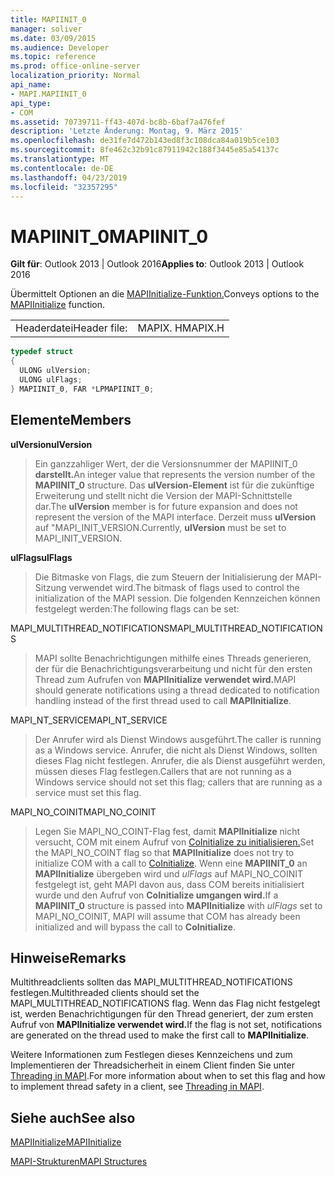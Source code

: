 ```yaml
---
title: MAPIINIT_0
manager: soliver
ms.date: 03/09/2015
ms.audience: Developer
ms.topic: reference
ms.prod: office-online-server
localization_priority: Normal
api_name:
- MAPI.MAPIINIT_0
api_type:
- COM
ms.assetid: 70739711-ff43-407d-bc8b-6baf7a476fef
description: 'Letzte Änderung: Montag, 9. März 2015'
ms.openlocfilehash: de31fe7d472b143ed8f3c108dca84a019b5ce103
ms.sourcegitcommit: 8fe462c32b91c87911942c188f3445e85a54137c
ms.translationtype: MT
ms.contentlocale: de-DE
ms.lasthandoff: 04/23/2019
ms.locfileid: "32357295"
---
```

# <a name="mapiinit_0"></a><span data-ttu-id="be082-103">MAPIINIT_0</span><span class="sxs-lookup"><span data-stu-id="be082-103">MAPIINIT_0</span></span>

  
  
<span data-ttu-id="be082-104">**Gilt für**: Outlook 2013 | Outlook 2016</span><span class="sxs-lookup"><span data-stu-id="be082-104">**Applies to**: Outlook 2013 | Outlook 2016</span></span> 
  
<span data-ttu-id="be082-105">Übermittelt Optionen an die [MAPIInitialize-Funktion.](mapiinitialize.md)</span><span class="sxs-lookup"><span data-stu-id="be082-105">Conveys options to the [MAPIInitialize](mapiinitialize.md) function.</span></span> 
  
|||
|:-----|:-----|
|<span data-ttu-id="be082-106">Headerdatei</span><span class="sxs-lookup"><span data-stu-id="be082-106">Header file:</span></span>  <br/> |<span data-ttu-id="be082-107">MAPIX. H</span><span class="sxs-lookup"><span data-stu-id="be082-107">MAPIX.H</span></span>  <br/> |
   
```cpp
typedef struct
{
  ULONG ulVersion;
  ULONG ulFlags;
} MAPIINIT_0, FAR *LPMAPIINIT_0;

```

## <a name="members"></a><span data-ttu-id="be082-108">Elemente</span><span class="sxs-lookup"><span data-stu-id="be082-108">Members</span></span>

 <span data-ttu-id="be082-109">**ulVersion**</span><span class="sxs-lookup"><span data-stu-id="be082-109">**ulVersion**</span></span>
  
> <span data-ttu-id="be082-110">Ein ganzzahliger Wert, der die Versionsnummer der MAPIINIT_0 **darstellt.**</span><span class="sxs-lookup"><span data-stu-id="be082-110">An integer value that represents the version number of the **MAPIINIT_0** structure.</span></span> <span data-ttu-id="be082-111">Das **ulVersion-Element** ist für die zukünftige Erweiterung und stellt nicht die Version der MAPI-Schnittstelle dar.</span><span class="sxs-lookup"><span data-stu-id="be082-111">The **ulVersion** member is for future expansion and does not represent the version of the MAPI interface.</span></span> <span data-ttu-id="be082-112">Derzeit muss **ulVersion** auf "MAPI_INIT_VERSION.</span><span class="sxs-lookup"><span data-stu-id="be082-112">Currently, **ulVersion** must be set to MAPI_INIT_VERSION.</span></span> 
    
 <span data-ttu-id="be082-113">**ulFlags**</span><span class="sxs-lookup"><span data-stu-id="be082-113">**ulFlags**</span></span>
  
> <span data-ttu-id="be082-114">Die Bitmaske von Flags, die zum Steuern der Initialisierung der MAPI-Sitzung verwendet wird.</span><span class="sxs-lookup"><span data-stu-id="be082-114">The bitmask of flags used to control the initialization of the MAPI session.</span></span> <span data-ttu-id="be082-115">Die folgenden Kennzeichen können festgelegt werden:</span><span class="sxs-lookup"><span data-stu-id="be082-115">The following flags can be set:</span></span>
    
<span data-ttu-id="be082-116">MAPI_MULTITHREAD_NOTIFICATIONS</span><span class="sxs-lookup"><span data-stu-id="be082-116">MAPI_MULTITHREAD_NOTIFICATIONS</span></span> 
  
> <span data-ttu-id="be082-117">MAPI sollte Benachrichtigungen mithilfe eines Threads generieren, der für die Benachrichtigungsverarbeitung und nicht für den ersten Thread zum Aufrufen von **MAPIInitialize verwendet wird.**</span><span class="sxs-lookup"><span data-stu-id="be082-117">MAPI should generate notifications using a thread dedicated to notification handling instead of the first thread used to call **MAPIInitialize**.</span></span>
    
<span data-ttu-id="be082-118">MAPI_NT_SERVICE</span><span class="sxs-lookup"><span data-stu-id="be082-118">MAPI_NT_SERVICE</span></span> 
  
> <span data-ttu-id="be082-119">Der Anrufer wird als Dienst Windows ausgeführt.</span><span class="sxs-lookup"><span data-stu-id="be082-119">The caller is running as a Windows service.</span></span> <span data-ttu-id="be082-120">Anrufer, die nicht als Dienst Windows, sollten dieses Flag nicht festlegen. Anrufer, die als Dienst ausgeführt werden, müssen dieses Flag festlegen.</span><span class="sxs-lookup"><span data-stu-id="be082-120">Callers that are not running as a Windows service should not set this flag; callers that are running as a service must set this flag.</span></span>
    
<span data-ttu-id="be082-121">MAPI_NO_COINIT</span><span class="sxs-lookup"><span data-stu-id="be082-121">MAPI_NO_COINIT</span></span>
  
> <span data-ttu-id="be082-122">Legen Sie MAPI_NO_COINT-Flag fest, damit **MAPIInitialize** nicht versucht, COM mit einem Aufruf von [CoInitialize zu initialisieren.](https://msdn.microsoft.com/library/0f171cf4-87b9-43a6-97f2-80ed344fe376%28Office.15%29.aspx)</span><span class="sxs-lookup"><span data-stu-id="be082-122">Set the MAPI_NO_COINT flag so that **MAPIInitialize** does not try to initialize COM with a call to [CoInitialize](https://msdn.microsoft.com/library/0f171cf4-87b9-43a6-97f2-80ed344fe376%28Office.15%29.aspx).</span></span> <span data-ttu-id="be082-123">Wenn eine **MAPIINIT_0** an **MAPIInitialize** übergeben wird und _ulFlags_ auf MAPI_NO_COINIT festgelegt ist, geht MAPI davon aus, dass COM bereits initialisiert wurde und den Aufruf von **CoInitialize umgangen wird.**</span><span class="sxs-lookup"><span data-stu-id="be082-123">If a **MAPIINIT_0** structure is passed into **MAPIInitialize** with  _ulFlags_ set to MAPI_NO_COINIT, MAPI will assume that COM has already been initialized and will bypass the call to **CoInitialize**.</span></span>
    
## <a name="remarks"></a><span data-ttu-id="be082-124">Hinweise</span><span class="sxs-lookup"><span data-stu-id="be082-124">Remarks</span></span>

<span data-ttu-id="be082-125">Multithreadclients sollten das MAPI_MULTITHREAD_NOTIFICATIONS festlegen.</span><span class="sxs-lookup"><span data-stu-id="be082-125">Multithreaded clients should set the MAPI_MULTITHREAD_NOTIFICATIONS flag.</span></span> <span data-ttu-id="be082-126">Wenn das Flag nicht festgelegt ist, werden Benachrichtigungen für den Thread generiert, der zum ersten Aufruf von **MAPIInitialize verwendet wird.**</span><span class="sxs-lookup"><span data-stu-id="be082-126">If the flag is not set, notifications are generated on the thread used to make the first call to **MAPIInitialize**.</span></span> 
  
<span data-ttu-id="be082-127">Weitere Informationen zum Festlegen dieses Kennzeichens und zum Implementieren der Threadsicherheit in einem Client finden Sie unter [Threading in MAPI](threading-in-mapi.md).</span><span class="sxs-lookup"><span data-stu-id="be082-127">For more information about when to set this flag and how to implement thread safety in a client, see [Threading in MAPI](threading-in-mapi.md).</span></span> 
  
## <a name="see-also"></a><span data-ttu-id="be082-128">Siehe auch</span><span class="sxs-lookup"><span data-stu-id="be082-128">See also</span></span>



[<span data-ttu-id="be082-129">MAPIInitialize</span><span class="sxs-lookup"><span data-stu-id="be082-129">MAPIInitialize</span></span>](mapiinitialize.md)


[<span data-ttu-id="be082-130">MAPI-Strukturen</span><span class="sxs-lookup"><span data-stu-id="be082-130">MAPI Structures</span></span>](mapi-structures.md)

